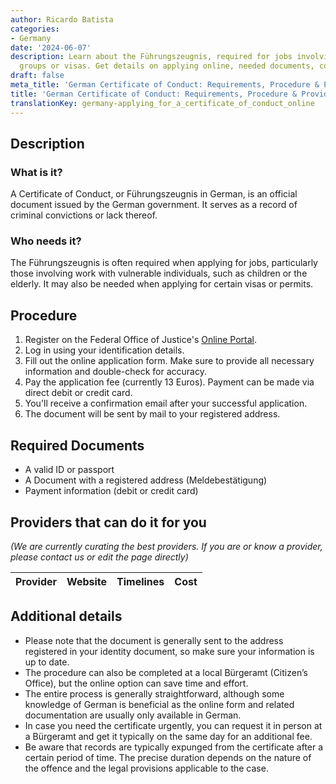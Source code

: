 ```yaml
---
author: Ricardo Batista
categories:
- Germany
date: '2024-06-07'
description: Learn about the Führungszeugnis, required for jobs involving vulnerable
  groups or visas. Get details on applying online, needed documents, costs, and timeline.
draft: false
meta_title: 'German Certificate of Conduct: Requirements, Procedure & Providers'
title: 'German Certificate of Conduct: Requirements, Procedure & Providers'
translationKey: germany-applying_for_a_certificate_of_conduct_online
---
```



## Description
### What is it?
A Certificate of Conduct, or Führungszeugnis in German, is an official document issued by the German government. It serves as a record of criminal convictions or lack thereof.

### Who needs it?
The Führungszeugnis is often required when applying for jobs, particularly those involving work with vulnerable individuals, such as children or the elderly. It may also be needed when applying for certain visas or permits.

## Procedure
1. Register on the Federal Office of Justice's [Online Portal](https://www.fuehrungszeugnis.bund.de/). 
2. Log in using your identification details.
3. Fill out the online application form. Make sure to provide all necessary information and double-check for accuracy.
4. Pay the application fee (currently 13 Euros). Payment can be made via direct debit or credit card.
5. You'll receive a confirmation email after your successful application.
6. The document will be sent by mail to your registered address. 

## Required Documents
- A valid ID or passport
- A Document with a registered address (Meldebestätigung)
- Payment information (debit or credit card)

## Providers that can do it for you

_(We are currently curating the best providers. If you are or know a provider, please contact us or edit the page directly)_

| Provider        |     Website     |     Timelines    |       Cost      |
| --------------- | --------------- |  :-------------: | :-------------: |

## Additional details
- Please note that the document is generally sent to the address registered in your identity document, so make sure your information is up to date.
- The procedure can also be completed at a local Bürgeramt (Citizen’s Office), but the online option can save time and effort.
- The entire process is generally straightforward, although some knowledge of German is beneficial as the online form and related documentation are usually only available in German.
- In case you need the certificate urgently, you can request it in person at a Bürgeramt and get it typically on the same day for an additional fee.
- Be aware that records are typically expunged from the certificate after a certain period of time. The precise duration depends on the nature of the offence and the legal provisions applicable to the case.
